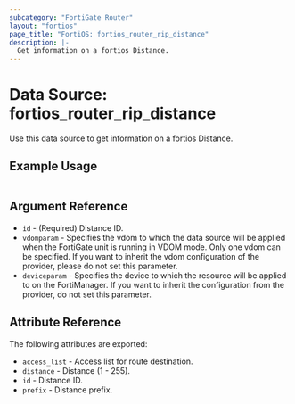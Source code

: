 ```yaml
---
subcategory: "FortiGate Router"
layout: "fortios"
page_title: "FortiOS: fortios_router_rip_distance"
description: |-
  Get information on a fortios Distance.
---
```


# Data Source: fortios_router_rip_distance
Use this data source to get information on a fortios Distance.


## Example Usage

```hcl

```

## Argument Reference

* `id` - (Required) Distance ID.
* `vdomparam` - Specifies the vdom to which the data source will be applied when the FortiGate unit is running in VDOM mode. Only one vdom can be specified. If you want to inherit the vdom configuration of the provider, please do not set this parameter.
* `deviceparam` - Specifies the device to which the resource will be applied to on the FortiManager. If you want to inherit the configuration from the provider, do not set this parameter.

## Attribute Reference

The following attributes are exported:

* `access_list` - Access list for route destination.
* `distance` - Distance (1 - 255).
* `id` - Distance ID.
* `prefix` - Distance prefix.
